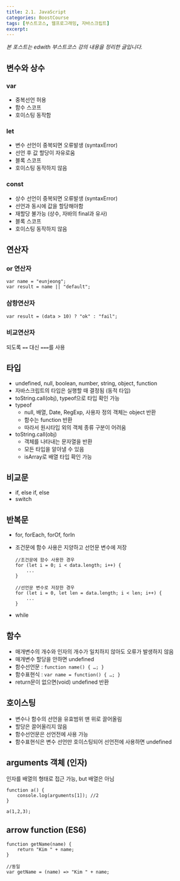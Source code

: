```yaml
---
title: 2.1. JavaScript
categories: BoostCourse
tags: [부스트코스, 웹프로그래밍, 자바스크립트]
excerpt:
---
```

*본 포스트는 edwith 부스트코스 강의 내용을 정리한 글입니다.*

## 변수와 상수

### var
- 중복선언 허용
- 함수 스코프
- 호이스팅 동작함

### let
- 변수 선언이 중복되면 오류발생 (syntaxError)
- 선언 후 값 할당이 자유로움
- 블록 스코프
- 호이스팅 동작하지 않음

### const
- 상수 선언이 중복되면 오류발생 (syntaxError)
- 선언과 동시에 값을 할당해야함
- 재할당 불가능 (상수, 자바의 final과 유사)
- 블록 스코프
- 호이스팅 동작하지 않음

## 연산자

### or 연산자
`var name = "eunjeong";`  
`var result = name || "default";`

### 삼항연산자
`var result = (data > 10) ? "ok" : "fail";`

### 비교연산자
되도록 `==` 대신 `===`를 사용

## 타입
- undefined, null, boolean, number, string, object, function
- 자바스크립트의 타입은 실행할 때 결정됨 (동적 타입)
- toString.call(obj), typeof으로 타입 확인 가능
- typeof
    - null, 배열, Date, RegExp, 사용자 정의 객체는 object 반환
    - 함수는 function 반환
    - 따라서 원시타입 외의 객체 종류 구분이 어려움
- toString.call(obj)
    - 객체를 나타내는 문자열을 반환
    - 모든 타입을 알아낼 수 있음
    - isArray로 배열 타입 확인 가능

## 비교문
- if, else if, else
- switch

## 반복문
- for, forEach, forOf, forIn
- 조건문에 함수 사용은 지양하고 선언문 변수에 저장  

    ```
    //조건문에 함수 사용한 경우
    for (let i = 0; i < data.length; i++) {
        ...
    }
    
    //선언문 변수로 저장한 경우
    for (let i = 0, let len = data.length; i < len; i++) {
        ...
    }    
    ```

- while

## 함수
- 매개변수의 개수와 인자의 개수가 일치하지 않아도 오류가 발생하지 않음
- 매개변수 할당을 안하면 undefined
- 함수선언문 : `function name() { …; }`
- 함수표현식 : `var name = function() { …; }`
- return문이 없으면(void) undefined 반환

## 호이스팅
- 변수나 함수의 선언을 유효범위 맨 위로 끌어올림
- 할당은 끌어올리지 않음
- 함수선언문은 선언전에 사용 가능
- 함수표현식은 변수 선언만 호이스팅되어 선언전에 사용하면 undefined

## arguments 객체 (인자)
인자를 배열의 형태로 접근 가능, but 배열은 아님

```
function a() {
    console.log(arguments[1]); //2
}
    
a(1,2,3);
```

## arrow function (ES6)

```
function getName(name) {
    return "Kim " + name;
}

//동일
var getName = (name) => "Kim " + name;
```